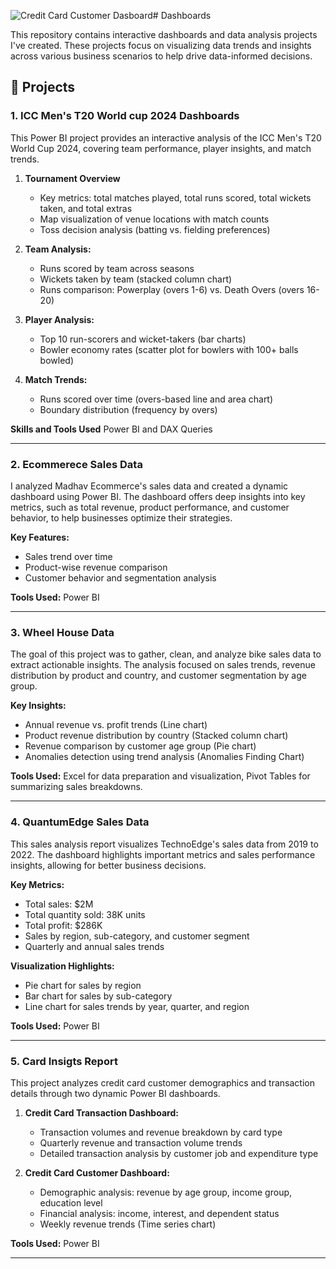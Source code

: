 ![Credit Card Customer Dasboard](https://github.com/user-attachments/assets/5dce6cb6-b5ba-4e78-9e0b-df6a1538bf17)# Dashboards

This repository contains interactive dashboards and data analysis projects I've created. These projects focus on visualizing data trends and insights across various business scenarios to help drive data-informed decisions.

## 📁 Projects

### 1. ICC Men's T20 World cup 2024 Dashboards

This Power BI project provides an interactive analysis of the ICC Men's T20 World Cup 2024, covering team performance, player insights, and match trends.

1. **Tournament Overview**
   - Key metrics: total matches played, total runs scored, total wickets taken, and total extras
   - Map visualization of venue locations with match counts
   - Toss decision analysis (batting vs. fielding preferences)

2. **Team Analysis:**
     - Runs scored by team across seasons
     - Wickets taken by team (stacked column chart)
     - Runs comparison: Powerplay (overs 1-6) vs. Death Overs (overs 16-20)
3. **Player Analysis:**
     - Top 10 run-scorers and wicket-takers (bar charts)
     - Bowler economy rates (scatter plot for bowlers with 100+ balls bowled)
4. **Match Trends:**
     - Runs scored over time (overs-based line and area chart)
     - Boundary distribution (frequency by overs)

**Skills and Tools Used** Power BI and DAX Queries

---
### 2. Ecommerece Sales Data

I analyzed Madhav Ecommerce's sales data and created a dynamic dashboard using Power BI. The dashboard offers deep insights into key metrics, such as total revenue, product performance, and customer behavior, to help businesses optimize their strategies.

**Key Features:**
- Sales trend over time
- Product-wise revenue comparison
- Customer behavior and segmentation analysis

**Tools Used:** Power BI

---

### 3. Wheel House Data 

The goal of this project was to gather, clean, and analyze bike sales data to extract actionable insights. The analysis focused on sales trends, revenue distribution by product and country, and customer segmentation by age group.

**Key Insights:**
- Annual revenue vs. profit trends (Line chart)
- Product revenue distribution by country (Stacked column chart)
- Revenue comparison by customer age group (Pie chart)
- Anomalies detection using trend analysis (Anomalies Finding Chart)

**Tools Used:** Excel for data preparation and visualization, Pivot Tables for summarizing sales breakdowns.

---

### 4. QuantumEdge Sales Data

This sales analysis report visualizes TechnoEdge's sales data from 2019 to 2022. The dashboard highlights important metrics and sales performance insights, allowing for better business decisions.

**Key Metrics:**
- Total sales: $2M
- Total quantity sold: 38K units
- Total profit: $286K
- Sales by region, sub-category, and customer segment
- Quarterly and annual sales trends

**Visualization Highlights:**
- Pie chart for sales by region
- Bar chart for sales by sub-category
- Line chart for sales trends by year, quarter, and region

**Tools Used:** Power BI

---

### 5. Card Insigts Report

This project analyzes credit card customer demographics and transaction details through two dynamic Power BI dashboards.

1. **Credit Card Transaction Dashboard:**
   - Transaction volumes and revenue breakdown by card type
   - Quarterly revenue and transaction volume trends
   - Detailed transaction analysis by customer job and expenditure type

2. **Credit Card Customer Dashboard:**
   - Demographic analysis: revenue by age group, income group, education level
   - Financial analysis: income, interest, and dependent status
   - Weekly revenue trends (Time series chart)

**Tools Used:** Power BI

---
